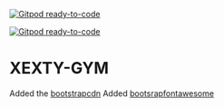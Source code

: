 [![Gitpod ready-to-code](https://img.shields.io/badge/Gitpod-ready--to--code-blue?logo=gitpod)](https://gitpod.io/#https://github.com/SNMcdarby/XEXTY-GYM)

[![Gitpod ready-to-code](https://img.shields.io/badge/Gitpod-ready--to--code-blue?logo=gitpod)](https://gitpod.io/#https://github.com/SNMcdarby/XEXTY-GYM)

# XEXTY-GYM
Added the  [bootstrapcdn](https://link)
Added [bootsrapfontawesome](https://link)

